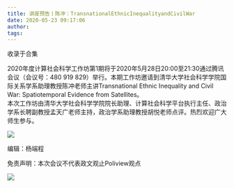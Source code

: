 ```yaml
---
title: 讲座预告丨陈冲：TransnationalEthnicInequalityandCivilWar
date: 2020-05-23 09:17:06
author: 
tags: 
---
```



收录于合集

  
2020年度计算社会科学工作坊第1期将于2020年5月28日20:00至21:30通过腾讯会议（会议号：480 919
829）举行。本期工作坊邀请到清华大学社会科学学院国际关系学系助理教授陈冲老师主讲Transnational Ethnic Inequality and
Civil War: Spatiotemporal Evidence from Satellites。  
本次工作坊由清华大学社会科学学院院长助理、计算社会科学平台执行主任、政治学系长聘副教授孟天广老师主持，政治学系助理教授胡悦老师点评。热烈欢迎广大师生参与。  

![](/images/300/2.jpeg)

  

编辑：杨端程

免责声明：本次会议不代表政文观止Poliview观点

  

  

![](/images/300/3.jpeg)

  

